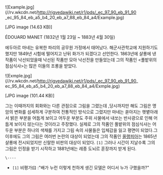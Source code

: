 ![Example.jpg](//rv.wkcdn.net/http://rigvedawiki.net/r1/pds/_ec_97_90_eb_91_90
_ec_95_84_eb_a5_b4_20_eb_a7_88_eb_84_a4/Example.jpg)

[JPG image (14.63 KB)]

ÉDOUARD MANET (1832년 1월 23일 ~ 1883년 4월 30일)

에두아르 마네는 유복한 파리의 공무원 가정에서 태어났다. 해군사관학교에 지원하기도 했지만 1849년 시험에 떨어지고 난뒤 화가가 되겠다고
선언한다. 1863년에 샬롱에 낸 작품이 낙선되었을때 낙선된 작품만 모아 낙선전을 만들었는데 그의 작품인 <풀밭위의 점심식사>는 많은 이들의
조롱을 받았다.  

![Exmple.jpg](//rv.wkcdn.net/http://rigvedawiki.net/r1/pds/_ec_97_90_eb_91_90_
ec_95_84_eb_a5_b4_20_eb_a7_88_eb_84_a4/Exmple.jpg)

[JPG image (101.44 KB)]

  
그는 이때까지의 회화와는 다른 관점으로 그림을 그렸는데 ,당시까지만 해도 그림은 명암의 변화를 섬세하게 구분하여 전통적인 방식으로 그렸지만
마네는 쏟아지는 햇볕아래서 밝은 부분을 어둡게 보이고 어두운 부분도 주위 사물에서 내쏘는 반사광으로 인해 어둡게 보이지 않는다는 것이라고
주장했다. 실제로 그의 작품인 풀밭위의 점심식사는 어두운 부분은 하나의 색채를 가지고 그림 속의 사물들은 입체감을 잃고 평면이 되었다.그
이후에도 그의 그림은 여러번 논란의 대상이 되었는데 그의 작품인
[올랭피아](%EC%98%AC%EB%9E%AD%ED%94%BC%EC%95%84.md)는 1865년 샬롱에 전시되었지만 신랄한 비판의
대상이 되었다. `[1]` 그러나 시간이 지날수록 그의 그림은 인정을 받기 시작하고 1881년에는 레종 도뇌르 훈장까지 받게 된다.

`\----`

  * `[1]` 비평가曰 :"배가 누런 이렇게 천하게 생긴 모델은 어디서 누가 구했을까?"

